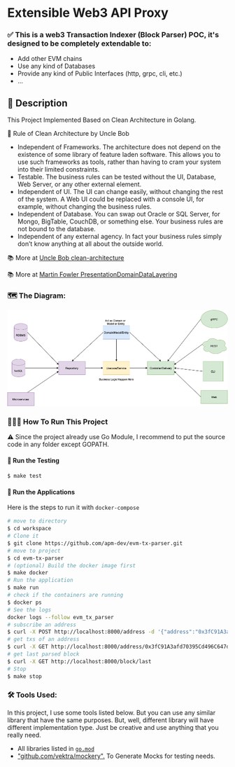 # Extensible Web3 API Proxy

### ✅ This is a web3 Transaction Indexer (Block Parser) POC, it's designed to be completely extendable to:
- Add other EVM chains
- Use any kind of Databases
- Provide any kind of Public Interfaces (http, grpc, cli, etc.)
- ...


## 📜 Description

This Project Implemented Based on Clean Architecture in Golang.

🔰 Rule of Clean Architecture by Uncle Bob
 * Independent of Frameworks. The architecture does not depend on the existence of some library of feature laden software. This allows you to use such frameworks as tools, rather than having to cram your system into their limited constraints.
 * Testable. The business rules can be tested without the UI, Database, Web Server, or any other external element.
 * Independent of UI. The UI can change easily, without changing the rest of the system. A Web UI could be replaced with a console UI, for example, without changing the business rules.
 * Independent of Database. You can swap out Oracle or SQL Server, for Mongo, BigTable, CouchDB, or something else. Your business rules are not bound to the database.
 * Independent of any external agency. In fact your business rules simply don’t know anything at all about the outside world.

📚 More at [Uncle Bob clean-architecture](https://blog.cleancoder.com/uncle-bob/2012/08/13/the-clean-architecture.html)

📚 More at [Martin Fowler PresentationDomainDataLayering](https://martinfowler.com/bliki/PresentationDomainDataLayering.html)

### 🗺 The Diagram: 
![clean architecture](https://github.com/apm-dev/vending-machine/blob/main/clean-arch.png)


### 🏃🏽‍♂️ How To Run This Project
⚠️ Since the project already use Go Module, I recommend to put the source code in any folder except GOPATH.

#### 🧪 Run the Testing

```bash
$ make test
```

#### 🐳 Run the Applications
Here is the steps to run it with `docker-compose`

```bash
# move to directory
$ cd workspace
# Clone it
$ git clone https://github.com/apm-dev/evm-tx-parser.git
# move to project
$ cd evm-tx-parser
# (optional) Build the docker image first
$ make docker
# Run the application
$ make run
# check if the containers are running
$ docker ps
# See the logs
docker logs --follow evm_tx_parser
# subscribe an address
$ curl -X POST http://localhost:8000/address -d '{"address":"0x3fC91A3afd70395Cd496C647d5a6CC9D4B2b7FAD"}'
# get txs of an address
$ curl -X GET http://localhost:8000/address/0x3fC91A3afd70395Cd496C647d5a6CC9D4B2b7FAD/txs
# get last parsed block
$ curl -X GET http://localhost:8000/block/last
# Stop
$ make stop
```

### 🛠 Tools Used:
In this project, I use some tools listed below. But you can use any similar library that have the same purposes. But, well, different library will have different implementation type. Just be creative and use anything that you really need. 

- All libraries listed in [`go.mod`](https://github.com/apm-dev/web3-api-proxy/blob/develop/go.mod)
- ["github.com/vektra/mockery".](https://github.com/vektra/mockery) To Generate Mocks for testing needs.
